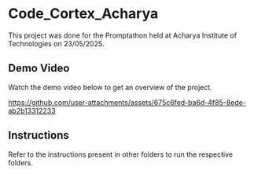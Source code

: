 # Code_Cortex_Acharya

This project was done for the Promptathon held at Acharya Institute of Technologies on 23/05/2025.

## Demo Video
Watch the demo video below to get an overview of the project.

https://github.com/user-attachments/assets/675c6fed-ba6d-4f85-8ede-ab2b13312233


## Instructions
Refer to the instructions present in other folders to run the respective folders.
